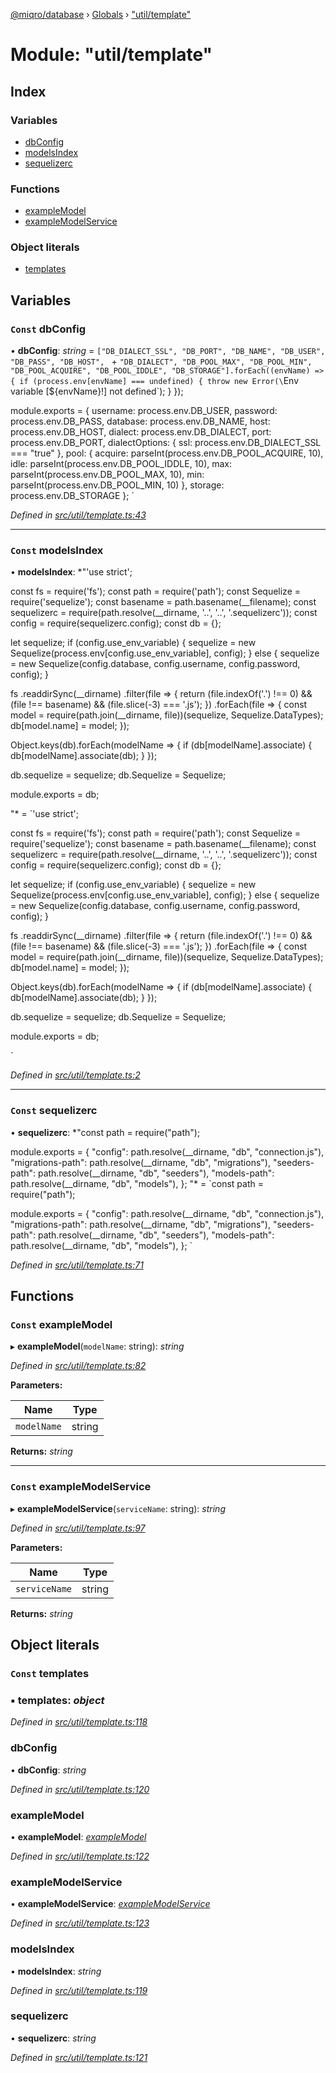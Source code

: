 [@miqro/database](../README.md) › [Globals](../globals.md) › ["util/template"](_util_template_.md)

# Module: "util/template"

## Index

### Variables

* [dbConfig](_util_template_.md#const-dbconfig)
* [modelsIndex](_util_template_.md#const-modelsindex)
* [sequelizerc](_util_template_.md#const-sequelizerc)

### Functions

* [exampleModel](_util_template_.md#const-examplemodel)
* [exampleModelService](_util_template_.md#const-examplemodelservice)

### Object literals

* [templates](_util_template_.md#const-templates)

## Variables

### `Const` dbConfig

• **dbConfig**: *string* = `["DB_DIALECT_SSL", "DB_PORT", "DB_NAME", "DB_USER", "DB_PASS", "DB_HOST", ` +
  `"DB_DIALECT", "DB_POOL_MAX", "DB_POOL_MIN", "DB_POOL_ACQUIRE", "DB_POOL_IDDLE", "DB_STORAGE"].forEach((envName) => {
if (process.env[envName] === undefined) {
  throw new Error(\`Env variable [\${envName}!] not defined\`);
}
});

module.exports = {
  username: process.env.DB_USER,
  password: process.env.DB_PASS,
  database: process.env.DB_NAME,
  host: process.env.DB_HOST,
  dialect: process.env.DB_DIALECT,
  port: process.env.DB_PORT,
  dialectOptions: {
    ssl: process.env.DB_DIALECT_SSL === "true"
  },
  pool: {
    acquire: parseInt(process.env.DB_POOL_ACQUIRE, 10),
    idle: parseInt(process.env.DB_POOL_IDDLE, 10),
    max: parseInt(process.env.DB_POOL_MAX, 10),
    min: parseInt(process.env.DB_POOL_MIN, 10)
  },
  storage: process.env.DB_STORAGE
};
`

*Defined in [src/util/template.ts:43](https://github.com/claukers/miqro-sequelize/blob/3348ef6/src/util/template.ts#L43)*

___

### `Const` modelsIndex

• **modelsIndex**: *"'use strict';

const fs = require('fs');
const path = require('path');
const Sequelize = require('sequelize');
const basename = path.basename(__filename);
const sequelizerc = require(path.resolve(__dirname, '..', '..', '.sequelizerc'));
const config = require(sequelizerc.config);
const db = {};

let sequelize;
if (config.use_env_variable) {
  sequelize = new Sequelize(process.env[config.use_env_variable], config);
} else {
  sequelize = new Sequelize(config.database, config.username, config.password, config);
}

fs
  .readdirSync(__dirname)
  .filter(file => {
    return (file.indexOf('.') !== 0) && (file !== basename) && (file.slice(-3) === '.js');
  })
  .forEach(file => {
    const model = require(path.join(__dirname, file))(sequelize, Sequelize.DataTypes);
    db[model.name] = model;
  });

Object.keys(db).forEach(modelName => {
  if (db[modelName].associate) {
    db[modelName].associate(db);
  }
});

db.sequelize = sequelize;
db.Sequelize = Sequelize;

module.exports = db;

"* = `'use strict';

const fs = require('fs');
const path = require('path');
const Sequelize = require('sequelize');
const basename = path.basename(__filename);
const sequelizerc = require(path.resolve(__dirname, '..', '..', '.sequelizerc'));
const config = require(sequelizerc.config);
const db = {};

let sequelize;
if (config.use_env_variable) {
  sequelize = new Sequelize(process.env[config.use_env_variable], config);
} else {
  sequelize = new Sequelize(config.database, config.username, config.password, config);
}

fs
  .readdirSync(__dirname)
  .filter(file => {
    return (file.indexOf('.') !== 0) && (file !== basename) && (file.slice(-3) === '.js');
  })
  .forEach(file => {
    const model = require(path.join(__dirname, file))(sequelize, Sequelize.DataTypes);
    db[model.name] = model;
  });

Object.keys(db).forEach(modelName => {
  if (db[modelName].associate) {
    db[modelName].associate(db);
  }
});

db.sequelize = sequelize;
db.Sequelize = Sequelize;

module.exports = db;

`

*Defined in [src/util/template.ts:2](https://github.com/claukers/miqro-sequelize/blob/3348ef6/src/util/template.ts#L2)*

___

### `Const` sequelizerc

• **sequelizerc**: *"const path = require("path");

module.exports = {
  "config": path.resolve(__dirname, "db", "connection.js"),
  "migrations-path": path.resolve(__dirname, "db", "migrations"),
  "seeders-path": path.resolve(__dirname, "db", "seeders"),
  "models-path": path.resolve(__dirname, "db", "models"),
};
"* = `const path = require("path");

module.exports = {
  "config": path.resolve(__dirname, "db", "connection.js"),
  "migrations-path": path.resolve(__dirname, "db", "migrations"),
  "seeders-path": path.resolve(__dirname, "db", "seeders"),
  "models-path": path.resolve(__dirname, "db", "models"),
};
`

*Defined in [src/util/template.ts:71](https://github.com/claukers/miqro-sequelize/blob/3348ef6/src/util/template.ts#L71)*

## Functions

### `Const` exampleModel

▸ **exampleModel**(`modelName`: string): *string*

*Defined in [src/util/template.ts:82](https://github.com/claukers/miqro-sequelize/blob/3348ef6/src/util/template.ts#L82)*

**Parameters:**

Name | Type |
------ | ------ |
`modelName` | string |

**Returns:** *string*

___

### `Const` exampleModelService

▸ **exampleModelService**(`serviceName`: string): *string*

*Defined in [src/util/template.ts:97](https://github.com/claukers/miqro-sequelize/blob/3348ef6/src/util/template.ts#L97)*

**Parameters:**

Name | Type |
------ | ------ |
`serviceName` | string |

**Returns:** *string*

## Object literals

### `Const` templates

### ▪ **templates**: *object*

*Defined in [src/util/template.ts:118](https://github.com/claukers/miqro-sequelize/blob/3348ef6/src/util/template.ts#L118)*

###  dbConfig

• **dbConfig**: *string*

*Defined in [src/util/template.ts:120](https://github.com/claukers/miqro-sequelize/blob/3348ef6/src/util/template.ts#L120)*

###  exampleModel

• **exampleModel**: *[exampleModel](_util_template_.md#const-examplemodel)*

*Defined in [src/util/template.ts:122](https://github.com/claukers/miqro-sequelize/blob/3348ef6/src/util/template.ts#L122)*

###  exampleModelService

• **exampleModelService**: *[exampleModelService](_util_template_.md#const-examplemodelservice)*

*Defined in [src/util/template.ts:123](https://github.com/claukers/miqro-sequelize/blob/3348ef6/src/util/template.ts#L123)*

###  modelsIndex

• **modelsIndex**: *string*

*Defined in [src/util/template.ts:119](https://github.com/claukers/miqro-sequelize/blob/3348ef6/src/util/template.ts#L119)*

###  sequelizerc

• **sequelizerc**: *string*

*Defined in [src/util/template.ts:121](https://github.com/claukers/miqro-sequelize/blob/3348ef6/src/util/template.ts#L121)*
